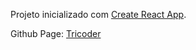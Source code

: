 Projeto inicializado com [Create React App](https://github.com/facebook/create-react-app).

Github Page: [Tricoder](https://vh-machado.github.io/Tricoder)
